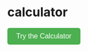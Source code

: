 # calculator

<a href="https://Haganmc.github.io/calculator" target="_blank">
  <button style="background-color: #4CAF50; color: white; padding: 10px 20px; font-size: 16px; border: none; border-radius: 5px; cursor: pointer;">
    Try the Calculator
  </button>
</a>
